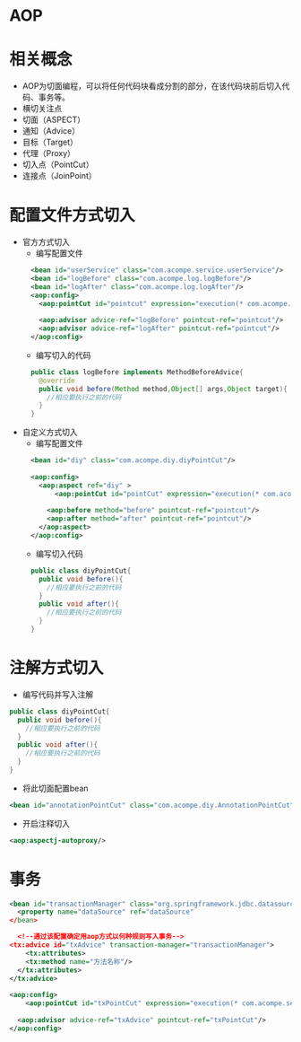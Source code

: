 # AOP
# 相关概念
- AOP为切面编程，可以将任何代码块看成分割的部分，在该代码块前后切入代码、事务等。
- 横切关注点
- 切面（ASPECT）
- 通知（Advice）
- 目标（Target）
- 代理（Proxy）
- 切入点（PointCut）
- 连接点（JoinPoint）
# 配置文件方式切入
- 官方方式切入
    - 编写配置文件
    ```xml
      <bean id="userService" class="com.acompe.service.userService"/>
      <bean id="logBefore" class="com.acompe.log.logBefore"/>
      <bean id="logAfter" class="com.acompe.log.logAfter"/>
      <aop:config>
      	<aop:pointCut id="pointcut" expression="execution(* com.acompe.service.UserServiceImpl.*(..))"/>
        
        <aop:advisor advice-ref="logBefore" pointcut-ref="pointcut"/>
        <aop:advisor advice-ref="logAfter" pointcut-ref="pointcut"/>
      </aop:config>
    ```
    - 编写切入的代码
    ```java
      public class logBefore implements MethodBeforeAdvice{
        @override
      	public void before(Method method,Object[] args,Object target){
          //相应要执行之前的代码
        }  
      }
    ```
- 自定义方式切入
    - 编写配置文件
    ```xml
      <bean id="diy" class="com.acompe.diy.diyPointCut"/>
      
      <aop:config>
      	<aop:aspect ref="diy" >
        	<aop:pointCut id="pointCut" expression="execution(* com.acompe.service.UserServiceImpl.*(..))"/>
          
          <aop:before method="before" pointcut-ref="pointcut"/>
          <aop:after method="after" pointcut-ref="pointcut"/>
        </aop:aspect>
      </aop:config>
    ```
    - 编写切入代码
    ```java
      public class diyPointCut{
        public void before(){
          //相应要执行之前的代码
        }
        public void after(){
          //相应要执行之前的代码
        }
      }
    ```
# 注解方式切入
- 编写代码并写入注解
```java
public class diyPointCut{
  public void before(){
    //相应要执行之前的代码
  }
  public void after(){
    //相应要执行之前的代码
  }
}
```
- 将此切面配置bean
```xml
<bean id="annotationPointCut" class="com.acompe.diy.AnnotationPointCut" />
```
- 开启注释切入
```xml
<aop:aspectj-autoproxy/>
```
# 事务
```xml
<bean id="transactionManager" class="org.springframework.jdbc.datasource.DataSourceTransactionManager">
  <property name="dataSource" ref="dataSource"
</bean>

  <!--通过该配置确定用aop方式以何种规则写入事务-->
<tx:advice id="txAdvice" transaction-manager="transactionManager">
	<tx:attributes>
  	<tx:method name="方法名称"/>
  </tx:attributes>
</tx:advice>
  
<aop:config>
	<aop:pointCut id="txPointCut" expression="execution(* com.acompe.service.UserServiceImpl.*(..))"/>
  
  <aop:advisor advice-ref="txAdvice" pointcut-ref="txPointCut"/>
</aop:config>
```